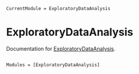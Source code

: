 ```@meta
CurrentModule = ExploratoryDataAnalysis
```

# ExploratoryDataAnalysis

Documentation for [ExploratoryDataAnalysis](https://github.com/DaymondLing/ExploratoryDataAnalysis.jl).

```@index
```

```@autodocs
Modules = [ExploratoryDataAnalysis]
```

